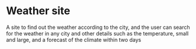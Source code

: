 # Weather site
 A site to find out the weather according to the city, and the user can search for the weather in any city and other details such as the temperature, small and large, and a forecast of the climate within two days
